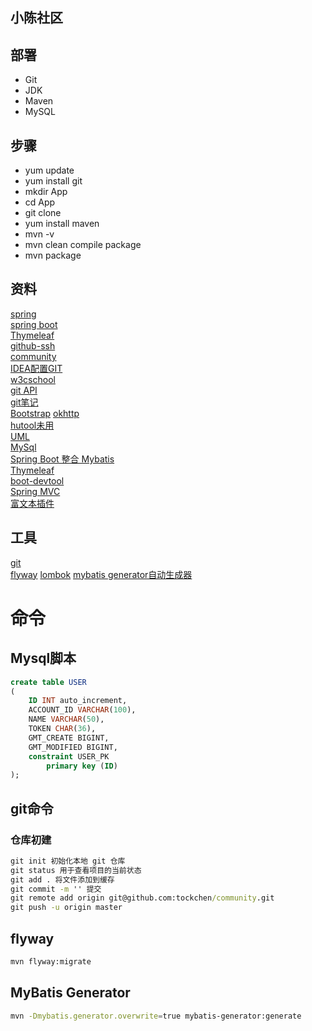 ## 小陈社区
## 部署
- Git
- JDK
- Maven
- MySQL
## 步骤
- yum update
- yum install git
- mkdir App
- cd App
- git clone 
- yum install maven
- mvn -v
- mvn clean compile package
- mvn package  
## 资料
[spring](https://spring.io/guides/)  
[spring boot](https://docs.spring.io/spring-boot/docs/2.2.5.RELEASE/reference/html/spring-boot-features.html#boot-features)  
[Thymeleaf](https://spring.io/guides/gs/serving-web-content/)  
[github-ssh](https://help.github.com/en/github/authenticating-to-github/connecting-to-github-with-ssh)  
[community](https://github.com/tockchen/community/tree/6ed43775d08ec071d7e63ba4cbadba93bfbb9dc5)   
[IDEA配置GIT](https://blog.csdn.net/sundehui01/article/details/102567785)   
[w3cschool](https://www.w3cschool.cn/git/)  
[git API](https://developer.github.com/apps/)  
[git笔记](https://github.com/tockchen/notes/blob/master/git%E8%84%9A%E6%9C%AC.md)   
[Bootstrap](https://v4.bootcss.com/)
[okhttp](https://square.github.io/okhttp/)  
[hutool未用](https://hutool.cn/)  
[UML](https://mp.weixin.qq.com/s/KR2HCcCoIc-gSDLZ69azYw)   
[MySql](https://www.runoob.com/mysql/mysql-tutorial.html)  
[Spring Boot 整合 Mybatis](http://mybatis.org/spring-boot-starter/mybatis-spring-boot-autoconfigure/)      
[Thymeleaf](https://www.thymeleaf.org/doc/tutorials/3.0/usingthymeleaf.html)   
[boot-devtool](https://docs.spring.io/spring-boot/docs/2.2.5.RELEASE/reference/html/using-spring-boot.html#using-boot-devtools)  
[Spring MVC](https://docs.spring.io/spring/docs/5.2.4.RELEASE/spring-framework-reference/web.html#mvc-config-interceptors)   
[富文本插件](http://editor.md.ipandao.com/)
## 工具
[git](https://git-scm.com/)   
[flyway](https://flywaydb.org/getstarted/why)
[lombok](https://projectlombok.org/features/all) 
[mybatis generator自动生成器](http://mybatis.org/generator/reference/plugins.html)
# 命令

## Mysql脚本
```sql
create table USER
(
	ID INT auto_increment,
	ACCOUNT_ID VARCHAR(100),
	NAME VARCHAR(50),
	TOKEN CHAR(36),
	GMT_CREATE BIGINT,
	GMT_MODIFIED BIGINT,
	constraint USER_PK
		primary key (ID)
);


```

## git命令
### 仓库初建
```cmd
git init 初始化本地 git 仓库
git status 用于查看项目的当前状态
git add . 将文件添加到缓存
git commit -m '' 提交
git remote add origin git@github.com:tockchen/community.git
git push -u origin master
```

## flyway
```bash
mvn flyway:migrate
```
## MyBatis Generator
```bash
mvn -Dmybatis.generator.overwrite=true mybatis-generator:generate
```